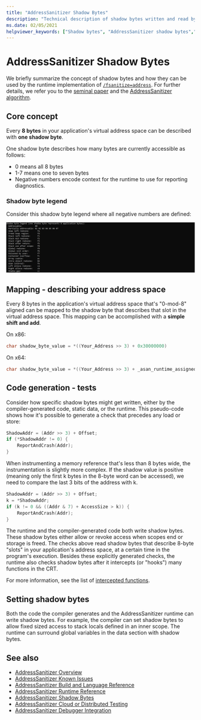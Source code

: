 ```yaml
---
title: "AddressSanitizer Shadow Bytes"
description: "Technical description of shadow bytes written and read by the compiler-generated code and AddressSanitizer runtime."
ms.date: 02/05/2021
helpviewer_keywords: ["Shadow bytes", "AddressSanitizer shadow bytes","Address Sanitizer shadow bytes", "ASan shadow bytes"]
---
```


# AddressSanitizer Shadow Bytes

We briefly summarize the concept of shadow bytes and how they can be used by the runtime implementation of [`/fsanitize=address`](../build/reference/fsanitize.md). For further details, we refer you to the [seminal paper](
https://www.usenix.org/system/files/conference/atc12/atc12-final39.pdf) and the [AddressSanitizer algorithm](https://github.com/google/sanitizers/wiki/AddressSanitizerAlgorithm).

## Core concept

Every **8 bytes** in your application's virtual address space can be described with **one shadow byte**.

One shadow byte describes how many bytes are currently accessible as follows:

- 0 means all 8 bytes
- 1-7 means one to seven bytes
- Negative numbers encode context for the runtime to use for reporting diagnostics.

### Shadow byte legend

Consider this shadow byte legend where all negative numbers are defined:

![shadow-legend](./MEDIA/ASan-ShadowByte-Legend.PNG)

## Mapping - describing your address space

Every 8 bytes in the application's virtual address space that's "0-mod-8" aligned can be mapped to the shadow byte that describes that slot in the virtual address space.  This mapping can be accomplished with a **simple shift and add**.

On x86:

```cpp
char shadow_byte_value = *((Your_Address >> 3) + 0x30000000)
```

On x64:

```cpp
char shadow_byte_value = *((Your_Address >> 3) + _asan_runtime_assigned_offset)
```

## Code generation - tests

Consider how specific shadow bytes might get written, either by the compiler-generated code, static data, or the runtime. This pseudo-code shows how it's possible to generate a check that precedes any load or store:

```cpp
ShadowAddr = (Addr >> 3) + Offset;
if (*ShadowAddr != 0) {
    ReportAndCrash(Addr);
}
```

When instrumenting a memory reference that's less than 8 bytes wide, the instrumentation is slightly more complex. If the shadow value is positive (meaning only the first k bytes in the 8-byte word can be accessed), we need to compare the last 3 bits of the address with k.

```cpp
ShadowAddr = (Addr >> 3) + Offset;
k = *ShadowAddr;
if (k != 0 && ((Addr & 7) + AccessSize > k)) {
    ReportAndCrash(Addr);
}
```

The runtime and the compiler-generated code both write shadow bytes. These shadow bytes either allow or revoke access when scopes end or storage is freed. The checks above read shadow bytes that describe 8-byte "slots" in your application's address space, at a certain time in the program's execution. Besides these explicitly generated checks, the runtime also checks shadow bytes after it intercepts (or "hooks") many functions in the CRT.

For more information, see the list of [intercepted functions](./asan-runtime.md#default-interceptors).

## Setting shadow bytes

Both the code the compiler generates and the AddressSanitizer runtime can write shadow bytes. For example, the compiler can set shadow bytes to allow fixed sized access to stack locals defined in an inner scope. The runtime can surround global variables in the data section with shadow bytes.

## See also

- [AddressSanitizer Overview](./asan.md)
- [AddressSanitizer Known Issues](./asan-known-issues.md)
- [AddressSanitizer Build and Language Reference](./asan-building.md)
- [AddressSanitizer Runtime Reference](./asan-runtime.md)
- [AddressSanitizer Shadow Bytes](./asan-shadowbytes.md)
- [AddressSanitizer Cloud or Distributed Testing](./asan-offline-crash-dumps.md)
- [AddressSanitizer Debugger Integration](./asan-debugger-integration.md)

